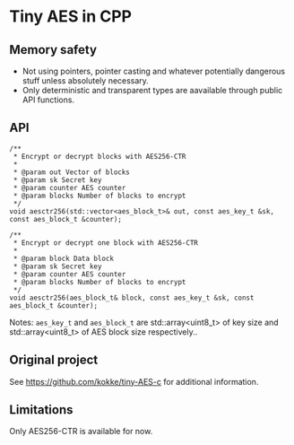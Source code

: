 # Tiny AES in CPP

## Memory safety

* Not using pointers, pointer casting and whatever potentially dangerous stuff unless absolutely necessary.
* Only deterministic and transparent types are aavailable through public API functions.

## API

```
/**
 * Encrypt or decrypt blocks with AES256-CTR
 *
 * @param out Vector of blocks
 * @param sk Secret key
 * @param counter AES counter
 * @param blocks Number of blocks to encrypt
 */
void aesctr256(std::vector<aes_block_t>& out, const aes_key_t &sk, const aes_block_t &counter);
```

```
/**
 * Encrypt or decrypt one block with AES256-CTR
 *
 * @param block Data block
 * @param sk Secret key
 * @param counter AES counter
 * @param blocks Number of blocks to encrypt
 */
void aesctr256(aes_block_t& block, const aes_key_t &sk, const aes_block_t &counter);
```

Notes: `aes_key_t` and `aes_block_t` are std::array<uint8_t> of key size and std::array<uint8_t> of AES block size respectively..

## Original project

See https://github.com/kokke/tiny-AES-c for additional information.

## Limitations

Only AES256-CTR is available for now.
